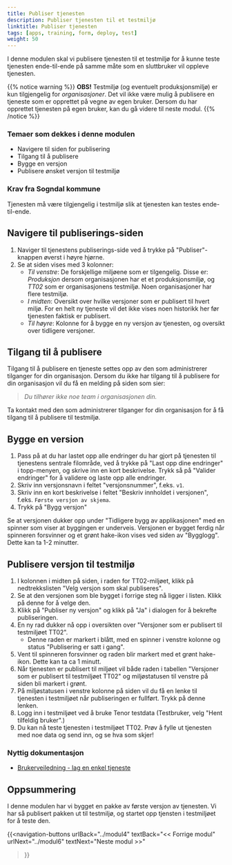```yaml
---
title: Publiser tjenesten
description: Publiser tjenesten til et testmiljø
linktitle: Publiser tjenesten
tags: [apps, training, form, deploy, test]
weight: 50
---
```


I denne modulen skal vi publisere tjenesten til et testmiljø for å kunne teste tjenesten ende-til-ende på samme måte
som en sluttbruker vil oppleve tjenesten.

{{% notice warning %}}
**OBS!** Testmiljø (og eventuelt produksjonsmiljø) er kun tilgjengelig for _organisasjoner_. Det vil ikke være mulig å 
publisere en tjeneste som er opprettet på vegne av egen bruker. Dersom du har opprettet tjenesten på egen bruker, 
kan du gå videre til neste modul.
{{% /notice %}}

### Temaer som dekkes i denne modulen
- Navigere til siden for publisering
- Tilgang til å publisere
- Bygge en versjon
- Publisere ønsket versjon til testmiljø

### Krav fra Sogndal kommune
Tjenesten må være tilgjengelig i testmiljø slik at tjenesten kan testes ende-til-ende.

## Navigere til publiserings-siden
1. Naviger til tjenestens publiserings-side ved å trykke på "Publiser"-knappen øverst i høyre hjørne.
2. Se at siden vises med 3 kolonner:
    - _Til venstre_: De forskjellige miljøene som er tilgengelig. Disse er: _Produksjon_ dersom organisasjonen har et
    et produksjonsmiljø, og _TT02_ som er organisasjonens testmiljø. Noen organisasjoner har flere testmiljø.
    - _I midten_: Oversikt over hvilke versjoner som er publisert til hvert miljø.  For en helt ny tjeneste vil det ikke
    vises noen historikk her før tjenesten faktisk er publisert.
    - _Til høyre_: Kolonne for å bygge en ny versjon av tjenesten, og oversikt over tidligere versjoner. 

## Tilgang til å publisere
Tilgang til å publisere en tjeneste settes opp av den som administrerer tilganger for din organisasjon. Dersom du ikke 
har tilgang til å publisere for din organisasjon vil du få en melding på siden som sier:
> _Du tilhører ikke noe team i organisasjonen din._

Ta kontakt med den som administrerer tilganger for din organisasjon for å få tilgang til å publisere til testmiljø. 

## Bygge en version

1. Pass på at du har lastet opp alle endringer du har gjort på tjenesten til tjenestens sentrale filområde, ved å trykke
  på "Last opp dine endringer" i topp-menyen, og skrive inn en kort beskrivelse. Trykk så på "Valider endringer" for å 
  validere og laste opp alle endringer.
2. Skriv inn versjonsnavn i feltet "versjonsnummer", f.eks. `v1`.
3. Skriv inn en kort beskrivelse i feltet "Beskriv innholdet i versjonen", f.eks. `Første versjon av skjema`. 
4. Trykk på "Bygg versjon"

Se at versjonen dukker opp under "Tidligere bygg av applikasjonen" med en spinner som viser at byggingen er underveis. 
Versjonen er bygget ferdig når spinneren forsvinner og et grønt hake-ikon vises ved siden av "Bygglogg". Dette kan ta 1-2
minutter. 

## Publisere versjon til testmiljø
1. I kolonnen i midten på siden, i raden for TT02-miljøet, klikk på nedtrekkslisten "Velg versjon som skal publiseres".
2. Se at den versjonen som ble bygget i forrige steg nå ligger i listen. Klikk på denne for å velge den.
3. Klikk på "Publiser ny versjon" og klikk på "Ja" i dialogen for å bekrefte publiseringen. 
4. En ny rad dukker nå opp i oversikten over "Versjoner som er publisert til testmiljøet TT02". 
   - Denne raden er markert i blått, med en spinner i venstre kolonne og status "Publisering er satt i gang". 
5. Vent til spinneren forsvinner og raden blir markert med et grønt hake-ikon. Dette kan ta ca 1 minutt. 
6. Når tjenesten er publisert til miljøet vil både raden i tabellen "Versjoner som er publisert til testmiljøet TT02" og 
    miljøstatusen til venstre på siden bli markert i grønt. 
7. På miljøstatusen i venstre kolonne på siden vil du få en lenke til tjenesten i testmiljøet når publiseringen er fullført. Trykk på denne lenken.
8. Logg inn i testmiljøet ved å bruke Tenor testdata (Testbruker, velg "Hent tilfeldig bruker".)
9. Du kan nå teste tjenesten i testmiljøet TT02. Prøv å fylle ut tjenesten med noe data og send inn, og se hva som skjer!


### Nyttig dokumentasjon
- [Brukerveiledning - lag en enkel tjeneste](/nb/altinn-studio/guides/basic-form)

## Oppsummering
I denne modulen har vi bygget en pakke av første versjon av tjenesten. Vi har så publisert pakken ut til testmiljø, og startet opp tjensten 
i testmiljøet for å teste den.

{{<navigation-buttons
  urlBack="../modul4"
  textBack="<< Forrige modul"
  urlNext="../modul6"
  textNext="Neste modul >>"
>}}

